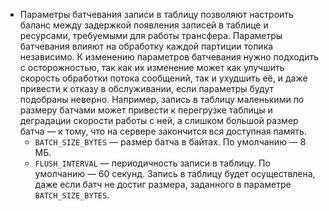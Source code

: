 * Параметры батчевания записи в таблицу позволяют настроить баланс между задержкой появления записей в таблице и ресурсами, требуемыми для работы трансфера. Параметры батчевания влияют на обработку каждой партиции топика независимо. К изменению параметров батчевания нужно подходить с осторожностью, так как их изменение может как улучшить скорость обработки потока сообщений, так и ухудшить её, и даже привести к отказу в обслуживании, если параметры будут подобраны неверно. Например, запись в таблицу маленькими по размеру батчами может привести к перегрузке таблицы и деградации скорости работы с ней, а слишком большой размер батча — к тому, что на сервере закончится вся доступная память.
  * `BATCH_SIZE_BYTES` — размер батча в байтах. По умолчанию — 8 МБ.
  * `FLUSH_INTERVAL` — периодичность записи в таблицу. По умолчанию — 60 секунд. Запись в таблицу будет осуществлена, даже если батч не достиг размера, заданного в параметре `BATCH_SIZE_BYTES`.
